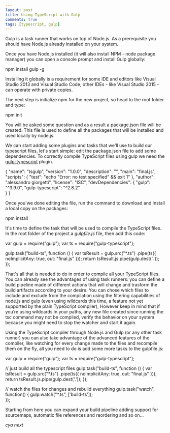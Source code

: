 ```yaml
---
layout: post
title: Using TypeScript with Gulp
comments: true
tags: [typescript, gulp]
---
```


Gulp is a task runner that works on top of Node.js. 
As a prerequisite you should have Node.js already installed on your system.

Once you have Node.js installed (it will also install NPM - node package manager) you can open a console prompt and install Gulp globally:

npm install gulp -g

Installing it globally is a requirement for some IDE and editors like Visual Studio 2013 and Visual Studio Code, other IDEs - like Visual Studio 2015 - can operate with private copies.

The next step is initialize npm for the new project, so head to the root folder and type:

npm init

You will be asked some question and as a result a package.json file will be created. This file is used to define all the packages that will be installed and used locally by node.js.

We can start adding some plugins and tasks that we'll use to build our typescript files, let's start simple: edit the package.json file to add some dependencies.
To correctly compile TypeScript files using gulp we need the [gulp-typescript](https://github.com/ivogabe/gulp-typescript) plugin.

{
  "name": "tsgulp",
  "version": "1.0.0",
  "description": "",
  "main": "final.js",
  "scripts": {
    "test": "echo \"Error: no test specified\" && exit 1"
  },
  "author": "alessandro giorgetti",
  "license": "ISC",
  "devDependencies": {
    "gulp": "^3.9.0",
    "gulp-typescript": "^2.8.2"    
  }
}


Once you'we done editing the file, run the command to download and install a local copy on the packages:

npm install 

It's time to define the task that will be used to compile the TypeScript files.
In the root folder of the project a _gulpfile.js_ file, then add this code:

var gulp = require("gulp");
var ts = require("gulp-typescript");

gulp.task("build-ts", function () {
  var tsResult = gulp.src("*.ts")
    .pipe(ts({
        noImplicitAny: true,
        out: "final.js"
      }));
  return tsResult.js.pipe(gulp.dest('.'));
});

That's all that is needed to do in order to compile all your TypeScript files. 
You can already see the advantages of using task runners: you can define a build pipeline made of different actions that will change and trasform the build artifacts according to your desire.
You can chose which files to include and exclude from the compilation using the filtering capabilities of node.js and gulp (even using wildcards this time, a feature not yet supported by the plain TypeScript compiler),
However keep in mind that if you’re using wildcards in your paths, any new file created since running the tsc command may not be compiled, verify the behavior on your system because you might need to stop the watcher and start it again.

Using the TypeScript compiler through Node.js and Gulp (or any other task runner) you can also take advantage of the advanced features of the compiler,
like watching for every change made to the files and recompile them on the fly, all you need to do is add some more tasks to the gulpfile.js:

var gulp = require("gulp");
var ts = require("gulp-typescript");

// just build all the typescript files
gulp.task("build-ts", function () {
  var tsResult = gulp.src("*.ts")
    .pipe(ts({
        noImplicitAny: true,
        out: "final.js"
      }));
  return tsResult.js.pipe(gulp.dest('.'));
});

// watch the files for changes and rebuild everything
gulp.task("watch", function() {
  gulp.watch("*.ts", ['build-ts']);  
});

Starting from here you can expand your build pipeline adding support for sourcemaps, automatic file references and reordering and so on...

_cya next_


